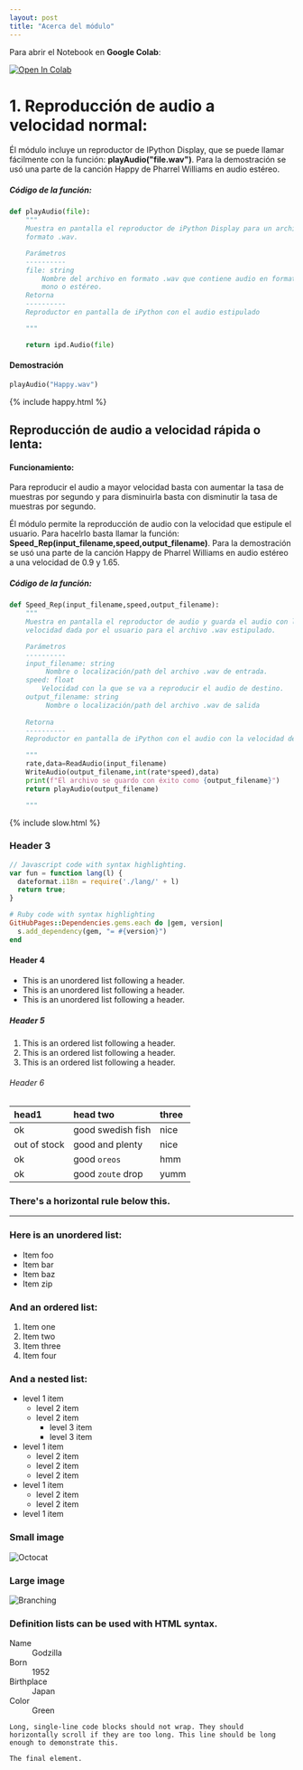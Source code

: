 ```yaml
---
layout: post
title: "Acerca del módulo"
---
```


Para abrir el Notebook en **Google Colab**: 

[![Open In Colab](https://colab.research.google.com/assets/colab-badge.svg)](https://colab.research.google.com/github/googlecolab/colabtools/blob/master/notebooks/colab-github-demo.ipynb)

# [](#header-1) 1. Reproducción de audio a velocidad normal:
Él módulo incluye un reproductor de IPython Display, que se puede llamar fácilmente con la función: **playAudio("file.wav")**. Para la demostración se usó una parte de la canción Happy de Pharrel Williams en audio estéreo.

##### Código de la función:
```python
def playAudio(file):
    """
    Muestra en pantalla el reproductor de iPython Display para un archivo de
    formato .wav.

    Parámetros
    ----------
    file: string
        Nombre del archivo en formato .wav que contiene audio en formato
        mono o estéreo.
    Retorna
    ----------
    Reproductor en pantalla de iPython con el audio estipulado

    """

    return ipd.Audio(file)

```

#### Demostración
```python
playAudio("Happy.wav")
```
{% include happy.html %}

## [](#header-2) Reproducción de audio a velocidad rápida o lenta:

#### Funcionamiento:
Para reproducir el audio a mayor velocidad basta con aumentar la tasa de muestras por segundo y para disminuirla basta con disminutir la tasa de muestras por segundo.

Él módulo permite la reproducción de audio con la velocidad que estipule el usuario. Para hacelrlo basta llamar la función: **Speed_Rep(input_filename,speed,output_filename)**. Para la demostración se usó una parte de la canción Happy de Pharrel Williams en audio estéreo a una velocidad de 0.9 y 1.65.

##### Código de la función:

```python
def Speed_Rep(input_filename,speed,output_filename):
    """
    Muestra en pantalla el reproductor de audio y guarda el audio con la
    velocidad dada por el usuario para el archivo .wav estipulado.

    Parámetros
    ----------
    input_filename: string
         Nombre o localización/path del archivo .wav de entrada.
    speed: float
        Velocidad con la que se va a reproducir el audio de destino.
    output_filename: string
         Nombre o localización/path del archivo .wav de salida
    
    Retorna
    ----------
    Reproductor en pantalla de iPython con el audio con la velocidad deseada.

    """
    rate,data=ReadAudio(input_filename)
    WriteAudio(output_filename,int(rate*speed),data)
    print(f"El archivo se guardo con éxito como {output_filename}")
    return playAudio(output_filename)

    """
```
{% include slow.html %}

### [](#header-3)Header 3

```js
// Javascript code with syntax highlighting.
var fun = function lang(l) {
  dateformat.i18n = require('./lang/' + l)
  return true;
}
```

```ruby
# Ruby code with syntax highlighting
GitHubPages::Dependencies.gems.each do |gem, version|
  s.add_dependency(gem, "= #{version}")
end
```

#### [](#header-4)Header 4

*   This is an unordered list following a header.
*   This is an unordered list following a header.
*   This is an unordered list following a header.

##### [](#header-5)Header 5

1.  This is an ordered list following a header.
2.  This is an ordered list following a header.
3.  This is an ordered list following a header.

###### [](#header-6)Header 6

| head1        | head two          | three |
|:-------------|:------------------|:------|
| ok           | good swedish fish | nice  |
| out of stock | good and plenty   | nice  |
| ok           | good `oreos`      | hmm   |
| ok           | good `zoute` drop | yumm  |

### There's a horizontal rule below this.

* * *

### Here is an unordered list:

*   Item foo
*   Item bar
*   Item baz
*   Item zip

### And an ordered list:

1.  Item one
1.  Item two
1.  Item three
1.  Item four

### And a nested list:

- level 1 item
  - level 2 item
  - level 2 item
    - level 3 item
    - level 3 item
- level 1 item
  - level 2 item
  - level 2 item
  - level 2 item
- level 1 item
  - level 2 item
  - level 2 item
- level 1 item

### Small image

![Octocat](https://github.githubassets.com/images/icons/emoji/octocat.png)

### Large image

![Branching](https://guides.github.com/activities/hello-world/branching.png)


### Definition lists can be used with HTML syntax.

<dl>
<dt>Name</dt>
<dd>Godzilla</dd>
<dt>Born</dt>
<dd>1952</dd>
<dt>Birthplace</dt>
<dd>Japan</dd>
<dt>Color</dt>
<dd>Green</dd>
</dl>

```
Long, single-line code blocks should not wrap. They should horizontally scroll if they are too long. This line should be long enough to demonstrate this.
```

```
The final element.
```
